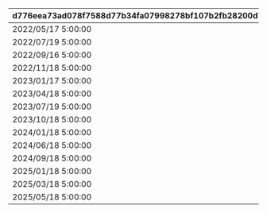 |d776eea73ad078f7588d77b34fa07998278bf107b2fb28200d700e9402fd44d0|6d8fc437f5f06fbc0aecd0406a457c339f7d7a10a1b4854019d3d28279dc46ba|2bab9cb06cf727964430a9d9d617b714e6ca87e9bcfaa2bc53b351f99aa121e6|1975c8c7a5b3c45484b32ea7c79dd6fedaf7531fa62e7b1b85db2bcc56a5dab4|d18f714bf19713d4232f44ea6541b73a9bc6a63a3b50d4aad313310f1ffa3679|ca554b11241ba070cd544dcd61509c112b5741e33639ccd6cb7bdf85be61ac73|
| --- | --- | --- | --- | --- | --- |
|2022/05/17 5:00:00|2022/05/21 4:59:59|2022/05/15 15:00:00|32001|2022/05/25 14:59:59|2022/05/22 4:59:59|
|2022/07/19 5:00:00|2022/07/23 4:59:59|2022/07/15 18:00:00|32002|2022/07/27 14:59:59|2022/07/24 4:59:59|
|2022/09/16 5:00:00|2022/09/20 4:59:59|2022/09/15 18:00:00|32003|2022/09/24 14:59:59|2022/09/21 4:59:59|
|2022/11/18 5:00:00|2022/11/22 4:59:59|2022/11/15 18:00:00|32004|2022/11/26 14:59:59|2022/11/23 4:59:59|
|2023/01/17 5:00:00|2023/01/21 4:59:59|2023/01/15 18:00:00|32005|2023/01/25 14:59:59|2023/01/22 4:59:59|
|2023/04/18 5:00:00|2023/04/22 4:59:59|2023/04/15 18:00:00|32006|2023/04/26 14:59:59|2023/04/23 4:59:59|
|2023/07/19 5:00:00|2023/07/23 4:59:59|2023/07/15 18:00:00|32007|2023/07/27 14:59:59|2023/07/24 4:59:59|
|2023/10/18 5:00:00|2023/10/22 4:59:59|2023/10/15 18:00:00|32008|2023/10/26 14:59:59|2023/10/23 4:59:59|
|2024/01/18 5:00:00|2024/01/22 4:59:59|2024/01/15 18:00:00|32009|2024/01/26 14:59:59|2024/01/23 4:59:59|
|2024/06/18 5:00:00|2024/06/22 4:59:59|2024/06/15 18:00:00|32010|2024/06/26 14:59:59|2024/06/23 4:59:59|
|2024/09/18 5:00:00|2024/09/22 4:59:59|2024/09/15 18:00:00|32011|2024/09/26 14:59:59|2024/09/23 4:59:59|
|2025/01/18 5:00:00|2025/01/22 4:59:59|2025/01/15 18:00:00|32012|2025/01/26 14:59:59|2025/01/23 4:59:59|
|2025/03/18 5:00:00|2025/03/22 4:59:59|2025/03/15 18:00:00|32013|2025/03/26 14:59:59|2025/03/23 4:59:59|
|2025/05/18 5:00:00|2025/05/22 4:59:59|2025/05/15 18:00:00|32014|2025/05/26 14:59:59|2025/05/23 4:59:59|